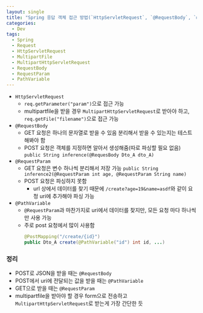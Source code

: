 ```yaml
---
layout: single
title: "Spring 응답 객체 접근 방법(`HttpServletRequest`, `@RequestBody`, `@RequestParam`, `@PathVariable`) 비교"
categories:
  - Dev
tags:
  - Spring
  - Request
  - HttpServletRequest
  - MultipartFile
  - MultipartHttpServletRequest
  - RequestBody
  - RequestParam
  - PathVariable
---
```


- `HttpServletRequest`
  - `req.getParameter("param")`으로 접근 가능
  - multipartfile을 받을 경우 `MultipartHttpServletRequest`로 받아야 하고, `req.getFile("filename")`으로 접근 가능
- `@RequestBody`
  - GET 요청은 하나의 문자열로 받을 수 있음
    분리해서 받을 수 있는지는 테스트해봐야 함
  - POST 요청은 객체를 지정하면 알아서 생성해줌(따로 파싱할 필요 없음)
    `public String inference(@RequesBody Dto_A dto_A)`
- `@RequestParam`
  - GET 요청은 변수 하나씩 분리해서 저장 가능
    `public String inference2(@RequestParam int age, @RequestParam String name)`
  - POST 요청은 파싱하지 못함
    - url 상에서 데이터를 찾기 때문에 `/create?age=19&name=asdf`와 같이 요청 uri에 추가해야 파싱 가능
- `@PathVariable`
  - `@RequestParam`과 마찬가지로 uri에서 데이터를 찾지만, 모든 요청 마다 하나씩만 사용 가능
  - 주로 post 요청에서 많이 사용함
    ```java
    @PostMapping("/create/{id}")
    public Dto_A create(@PathVariable("id") int id, ...)
    ```

### 정리

- POST로 JSON을 받을 때는 `@RequestBody`
- POST에서 uri에 전달되는 값을 받을 때는 `@PathVariable`
- GET으로 받을 때는 `@RequestParam`
- multipartfile을 받아야 할 경우 form으로 전송하고 `MultipartHttpServletRequest`로 받는게 가장 간단한 듯
